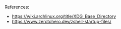 References:

- https://wiki.archlinux.org/title/XDG_Base_Directory
- https://www.zerotohero.dev/zshell-startup-files/
